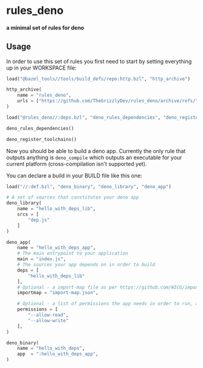 # rules_deno
#### a minimal set of rules for deno

## Usage
In order to use this set of rules you first need to start by setting everything up in your WORKSPACE file:

```python
load("@bazel_tools//tools/build_defs/repo:http.bzl", "http_archive")

http_archive(
    name = "rules_deno",
    urls = ["https://github.com/TheGrizzlyDev/rules_deno/archive/refs/tags/{version}.tar.gz".format(version = 0.1)],
)

load("@rules_deno//:deps.bzl", "deno_rules_dependencies", "deno_register_toolchains")

deno_rules_dependencies()

deno_register_toolchains()
```

Now you should be able to build a deno app. Currently the only rule that outputs anything is `deno_compile` which outputs an executable for your current platform (cross-compilation isn't supported yet).

You can declare a build in your BUILD file like this one:

```python
load("//:def.bzl", "deno_binary", "deno_library", "deno_app")

# A set of sources that constitutes your deno app
deno_library(
    name = "hello_with_deps_lib",
    srcs = [
        "dep.js"
    ]
)

deno_app(
    name = "hello_with_deps_app",
    # The main entrypoint to your application
    main = "index.js",
    # The sources your app depends on in order to build
    deps = [
        "hello_with_deps_lib"
    ],
    # Optional - a import-map file as per https://github.com/WICG/import-maps
    importmap = "import-map.json",

    # Optional - a list of permissions the app needs in order to run, as per https://deno.land/manual@v1.10.3/getting_started/permissions
    permissions = [
        "--allow-read",
        "--allow-write"
    ],
)

deno_binary(
    name = "hello_with_deps",
    app  = ":hello_with_deps_app",
)
```